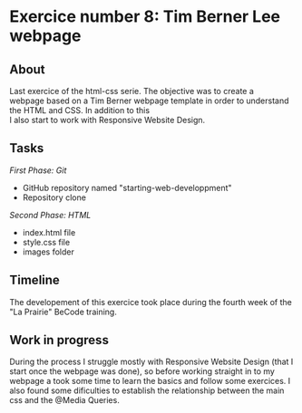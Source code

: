 # Exercice number 8: Tim Berner Lee webpage   
  
## About ##
Last exercice of the html-css serie. The objective was to create a  
webpage based on a Tim Berner webpage template in order to understand the HTML and CSS. In addition to this  
I also start to work with Responsive Website Design.  

## Tasks ## 

*First Phase: Git*  
* GitHub repository named "starting-web-developpment"  
* Repository clone  

*Second Phase: HTML*  
* index.html file  
* style.css file  
* images folder  

## Timeline ##  
The developement of this exercice took place during the fourth week of the "La Prairie" BeCode training.  

## Work in progress ##  
During the process I struggle mostly with Responsive Website Design (that I start once the webpage was done), so before working straight in to my webpage a took some time to learn the basics and follow some exercices. I also found some dificulties to establish the relationship between the main css and the @Media Queries.  



